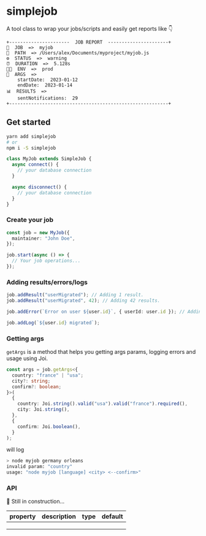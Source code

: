 # simplejob

A tool class to wrap your jobs/scripts and easily get reports like 👇

```
+----------------------  JOB REPORT  ----------------------+
👷  JOB  =>  myjob
📁  PATH  => /Users/alex/Documents/myproject/myjob.js
⚙️  STATUS  =>  warning
⏰  DURATION  =>  5.128s
👨‍💻  ENV  =>  prod
💬  ARGS  =>
	startDate:  2023-01-12
	endDate:  2023-01-14
📊  RESULTS  =>
	sentNotifications:  29
+----------------------------------------------------------+
```

## Get started

```sh
yarn add simplejob
# or
npm i -S simplejob
```

```ts
class MyJob extends SimpleJob {
  async connect() {
    // your database connection
  }

  async disconnect() {
    // your database connection
  }
}
```

### Create your job

```ts
const job = new MyJob({
  maintainer: "John Doe",
});

job.start(async () => {
  // Your job operations...
});
```

### Adding results/errors/logs

```ts
job.addResult("userMigrated"); // Adding 1 result.
job.addResult("userMigrated", 42); // Adding 42 results.

job.addError(`Error on user ${user.id}`, { userId: user.id }); // Adding an error with data.

job.addLog(`${user.id} migrated`);
```

### Getting args

`getArgs` is a method that helps you getting args params, logging errors and usage using Joi.

```ts
const args = job.getArgs<{
  country: "france" | "usa";
  city?: string;
  confirm?: boolean;
}>(
  {
    country: Joi.string().valid("usa").valid("france").required(),
    city: Joi.string(),
  },
  {
    confirm: Joi.boolean(),
  }
);
```

will log

```sh
> node myjob germany orleans
invalid param: "country"
usage: "node myjob [language] <city> <--confirm>"
```

### API

🚧 Still in construction...

| property | description | type | default |
| -------- | ----------- | ---- | ------- |
|          |             |      |         |
|          |             |      |         |
|          |             |      |         |
